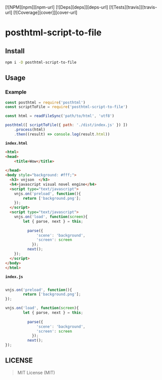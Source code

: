 [![NPM][npm]][npm-url]
[![Deps][deps]][deps-url]
[![Tests][travis]][travis-url]
[![Coverage][cover]][cover-url]

# posthtml-script-to-file

## Install
```bash
npm i -D posthtml-script-to-file
```

## Usage


### Example

```js
const posthtml = require('posthtml')
const scriptToFile = require('posthtml-script-to-file')

const html = readFileSync('path/to/html', 'utf8')

posthtml([ scriptToFile({ path: './dist/index.js' }) ])
    .process(html)
    .then((result) => console.log(result.html))
```

__`index.html`__

```html
<html>
<head>
    <title>Wow</title>
    
</head>
<body style="background: #fff;">
  <h3> vnjson  </h3>
  <h4>javascript visual novel engine</h4>
  <script type="text/javascript">
    vnjs.on('preload', function(){
        return ['background.png'];
    });
  </script>
  <script type="text/javascript">
    vnjs.on('load', function(screen){
        let { parse, next } = this;
          
          parse({
              'scene': 'background',
              'screen': screen
            });
          next();
    });
  </script>
</body>
</html>
```

__`index.js`__

```javascript

vnjs.on('preload', function(){
        return ['background.png'];
});

vnjs.on('load', function(screen){
        let { parse, next } = this;
          
          parse({
              'scene': 'background',
              'screen': screen
            });
          next();
});

```

## LICENSE 

> MIT License (MIT)

